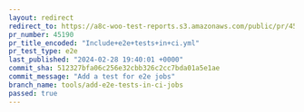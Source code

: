 ```yaml
---
layout: redirect
redirect_to: https://a8c-woo-test-reports.s3.amazonaws.com/public/pr/45190/e2e/index.html
pr_number: 45190
pr_title_encoded: "Include+e2e+tests+in+ci.yml"
pr_test_type: e2e
last_published: "2024-02-28 19:40:01 +0000"
commit_sha: 512327bfa06c256e32cbb326c2cc7bda01a5e1ae
commit_message: "Add a test for e2e jobs"
branch_name: tools/add-e2e-tests-in-ci-jobs
passed: true
---
```

